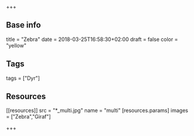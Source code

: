 +++

## Base info
title = "Zebra"
date = 2018-03-25T16:58:30+02:00
draft = false
color = "yellow"

## Tags
tags = ["Dyr"]

## Resources
[[resources]]
  src = "*_multi.jpg"
  name = "multi"
 [resources.params]
    images = ["Zebra","Giraf"]

+++


